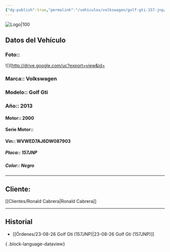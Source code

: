 ```yaml
---
{"dg-publish":true,"permalink":"/vehiculos/volkswagen/golf-gti-157-jnp/"}
---
```


![Logo|100](http://drive.google.com/uc?export=view&id=137fl3TIZ0-PU8b-Pt0bsjclwHub_u78G)

## Datos del Vehículo 
### Foto:: 
![](http://drive.google.com/uc?export=view&id=

### Marca:: Volkswagen 
### Modelo:: Golf Gti
### Año:: 2013
#### Motor:: 2000
#### Serie Motor:: 
#### Vin:: WVWED7AJ6DW087903
##### Placa:: 157JNP
##### Color:: Negro
---

## Cliente:

[[Clientes/Ronald Cabrera\|Ronald Cabrera]]

---

## Historial

- [[Órdenes/23-08-26 Golf Gti (157JNP)\|23-08-26 Golf Gti (157JNP)]]

{ .block-language-dataview} 